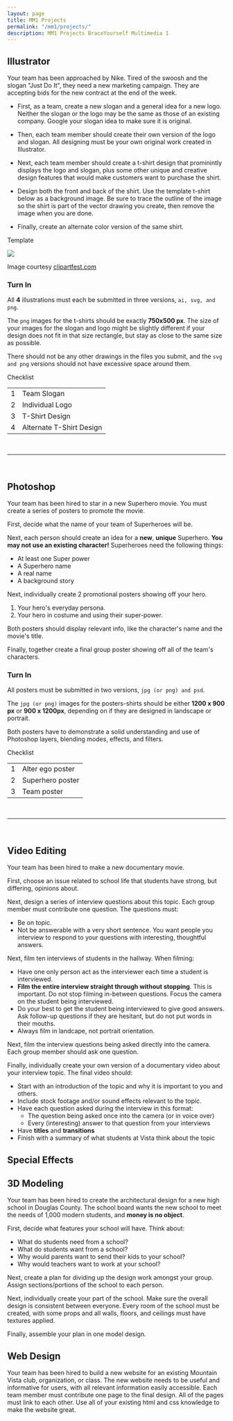 ```yaml
---
layout: page
title: MM1 Projects
permalink: "/mm1/projects/"
description: MM1 Projects BraceYourself Multimedia 1
---
```


<span id="illustrator"></span>

## Illustrator

Your team has been approached by Nike. Tired of the swoosh and the slogan "Just Do It", they need a new marketing campaign. They are accepting bids for the new contract at the end of the week.

 * First, as a team, create a new slogan and a general idea for a new logo. Neither the slogan or the logo may be the same as those of an existing company. Google your slogan idea to make sure it is original.

 * Then, each team member should create their own version of the logo and slogan. All designing must be your own original work created in Illustrator.

 * Next, each team member should create a t-shirt design that prominintly displays the logo and slogan, plus some other unique and creative design features that would make customers want to purchase the shirt.

 * Design both the front and back of the shirt. Use the template t-shirt below as a background image. Be sure to trace the outline of the image so the shirt is part of the vector drawing you create, then remove the image when you are done.

 * Finally, create an alternate color version of the same shirt.

<p class="figure-title">Template</p>
<div class="attributed">
  <a href="/public/img/mm1/t-shirt.jpeg"><img class="t-shirt" src="/public/img/mm1/t-shirt.jpeg"></a>
  <p class="attribution">Image courtesy <a href="https://clipartfest.com/">clipartfest.com</a></p>
</div>


<h3 class="done">Turn In</h3>

All <strong>4</strong> illustrations must each be submitted in three versions, `ai, svg, and png`.

The `png` images for the t-shirts should be exactly **750x500 px**. The size of your images for the slogan and logo might be slightly different if your design does not fit in that size rectangle, but stay as close to the same size as possible.

There should not be any other drawings in the files you submit, and the `svg and png` versions should not have excessive space around them.

<p class="figure-title">Checklist</p>
<table class="checklist">
  <tbody>
    <tr class="numbers">
      <td>1</td>
      <td>Team Slogan</td>
    </tr>
    <tr>
      <td>2</td>
      <td>Individual Logo</td>
    </tr>
    <tr>
      <td>3</td>
      <td>T-Shirt Design</td>
    </tr>
    <tr>
      <td>4</td>
      <td>Alternate T-Shirt Design</td>
    </tr>
  </tbody>
</table>

<br>

<hr>

<br>

<span id="photo"></span>

## Photoshop

Your team has been hired to star in a new Superhero movie. You must create a series of posters to promote the movie.

First, decide what the name of your team of Superheroes will be.

Next, each person should create an idea for a **new**, **unique** Superhero. **You may not use an existing character!** Superheroes need the following things:

  * At least one Super power
  * A Superhero name
  * A real name
  * A background story

Next, individually create 2 promotional posters showing off your hero.

1. Your hero's everyday persona.
2. Your hero in costume and using their super-power.

Both posters should display relevant info, like the character's name and the movie's title.

Finally, together create a final group poster showing off all of the team's characters.

<h3 class="done">Turn In</h3>

All posters must  be submitted in two versions, `jpg (or png) and psd`.

The `jpg (or png)` images for the posters-shirts should be either **1200 x 900 px** or **900 x 1200px**, depending on if they are designed in landscape or portrait.

Both posters have to demonstrate a solid understanding and use of Photoshop layers, blending modes, effects, and filters.

<p class="figure-title">Checklist</p>
<table class="checklist">
  <tbody>
    <tr class="numbers">
      <td>1</td>
      <td>Alter ego poster</td>
    </tr>
    <tr>
      <td>2</td>
      <td>Superhero poster</td>
    </tr>
    <tr>
      <td>3</td>
      <td>Team poster</td>
    </tr>
  </tbody>
</table>

<br>

<hr>

<br>

<span id="video"></span>

## Video Editing

Your team has been hired to make a new documentary movie.

First, choose an issue related to school life that students have strong, but differing, opinions about.

Next, design a series of interview questions about this topic. Each group member must contribute one question. The questions must:

  * Be on topic.
  * Not be answerable with a very short sentence. You want people you interview to respond to your questions with interesting, thoughtful answers.

Next, film ten interviews of students in the hallway. When filming:

  * Have one only person act as the interviewer each time a student is interviewed.
  * **Film the entire interview straight through without stopping**. This is important. Do not stop filming in-between questions. Focus the camera on the student being interviewed.
  * Do your best to get the student being interviewed to give good answers. Ask follow-up questions if they are hesitant, but do not put words in their mouths.
  * Always film in landcape, not portrait orientation.

Next, film the interview questions being asked directly into the camera. Each group member should ask one question.

Finally, individually create your own version of a documentary video about your interview topic. The final video should:

  * Start with an introduction of the topic and why it is important to you and others.
  * Include stock footage and/or sound effects relevant to the topic.
  * Have each question asked during the interview in this format:
    * The question being asked once into the camera (or in voice over)
    * Every (interesting) answer to that question from your interviews
  * Have **titles** and **transitions**
  * Finish with a summary of what students at Vista think about the topic

<span id="effects"></span>

## Special Effects

<span id="threed"></span>

## 3D Modeling

Your team has been hired to create the architectural design for a new high school in Douglas County. The school board wants the new school to meet the needs of 1,000 modern students, and **money is no object**.

First, decide what features your school will have. Think about:

  * What do students need from a school?
  * What do students want from a school?
  * Why would parents want to send their kids to your school?
  * Why would teachers want to work at your school?

Next, create a plan for dividing up the design work amongst your group. Assign sections/portions of the school to each person.

Next, individually create your part of the school. Make sure the overall design is consistent between everyone. Every room of the school must be created, with some props and all walls, floors, and ceilings must have textures applied.

Finally, assemble your plan in one model design.

<span id="web"></span>

## Web Design

Your team has been hired to build a new website for an existing Mountain Vista club, organization, or class. The new website needs to be useful and informative for users, with all relevant information easily accessible. Each team member must contribute one page to the final design. All of the pages must link to each other. Use all of your existing html and css knowledge to make the website great.